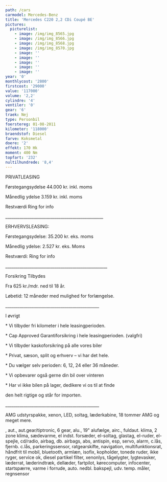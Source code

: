 ```yaml
---
path: /cars
carmodel: Mercedes-Benz
title: 'Mercedes C220 2,2 CDi Coupé BE'
pictures:
  picturelist:
    - image: /img/img_8565.jpg
    - image: /img/img_8566.jpg
    - image: /img/img_8568.jpg
    - image: /img/img_8570.jpg
    - image: ''
    - image: ''
    - image: ''
    - image: ''
    - image: ''
year: '0'
monthlycost: '2800'
firstcost: '29000'
value: '117000'
volume: '2,2'
cylindre: '4'
ventiler: '0'
gear: '6'
traek: Nej
type: Personbil
foerstereg: 01-08-2011
kilometer: '118000'
braendstof: Diesel
farve: Koksmetal
doere: '2'
effekt: 170 Hk
moment: 400 Nm
topfart: '232'
nultilhundrede: '8,4'
---
```

PRIVATLEASING

Førstegangsydelse 44.000 kr. inkl. moms

Månedlig ydelse 3.159 kr. inkl. moms

Restværdi Ring for info

\_\_\_\_\_\_\_\_\_\_\_\_\_\_\_\_\_\_\_\_\_\_\_\_\_\_\_\_\_\_\_\_\_\_\_\_\_\_\_\_\_\_\_\_\_\_\_\_



ERHVERVSLEASING:

Førstegangsydelse: 35.200 kr. eks. moms

Månedlig ydelse: 2.527 kr. eks. Moms

Restværdi: Ring for info

\_\_\_\_\_\_\_\_\_\_\_\_\_\_\_\_\_\_\_\_\_\_\_\_\_\_\_\_\_\_\_\_\_\_\_\_\_\_\_\_\_\_\_\_\_\_\_\_\_\_



Forsikring Tilbydes

Fra 625 kr./mdr. ned til 18 år. 

Løbetid: 12 måneder med mulighed for forlængelse.

\_\_\_\_\_\_\_\_\_\_\_\_\_\_\_\_\_\_\_\_\_\_\_\_\_\_\_\_\_\_\_\_\_\_\_\_\_\_\_\_\_\_\_\_\_\_



I øvrigt

\* Vi tilbyder fri kilometer i hele leasingperioden.

\* Cap Approved Garantiforsikring i hele leasingperioden. (valgfri)

\* Vi tilbyder kaskoforsikring på alle vores biler

\* Privat, sæson, split og erhverv – vi har det hele.

\* Du vælger selv perioden: 6, 12, 24 eller 36 måneder.

\* Vi opbevarer også gerne din bil over vinteren

\* Har vi ikke bilen på lager, dedikere vi os til at finde 

   den helt rigtige og står for importen.

\_\_\_\_\_\_\_\_\_\_\_\_\_\_\_\_\_\_\_\_\_\_\_\_\_\_\_\_\_\_\_\_\_\_\_\_\_\_\_\_\_\_\_\_\_\_	



AMG udstyrspakke, xenon, LED, soltag, læderkabine, 18 tommer AMG og meget mere.

, aut., aut.gear/tiptronic, 6 gear, alu., 19" alufælge, airc., fuldaut. klima, 2 zone klima, sædevarme, el indst. forsæder, el-soltag, glastag, el-ruder, el-spejle, cd/radio, airbag, db. airbags, abs, antispin, esp, servo, alarm, c.lås, fjernb. c.lås, parkeringssensor, ratgearskifte, navigation, multifunktionsrat, håndfrit til mobil, bluetooth, armlæn, isofix, kopholder, tonede ruder, ikke ryger, service ok, diesel partikel filter, xenonlys, tågelygter, lygtevasker, læderrat, læderindtræk, dellæder, fartpilot, kørecomputer, infocenter, startspærre, varme i forrude, auto. nedbl. bakspejl, udv. temp. måler, regnsensor
